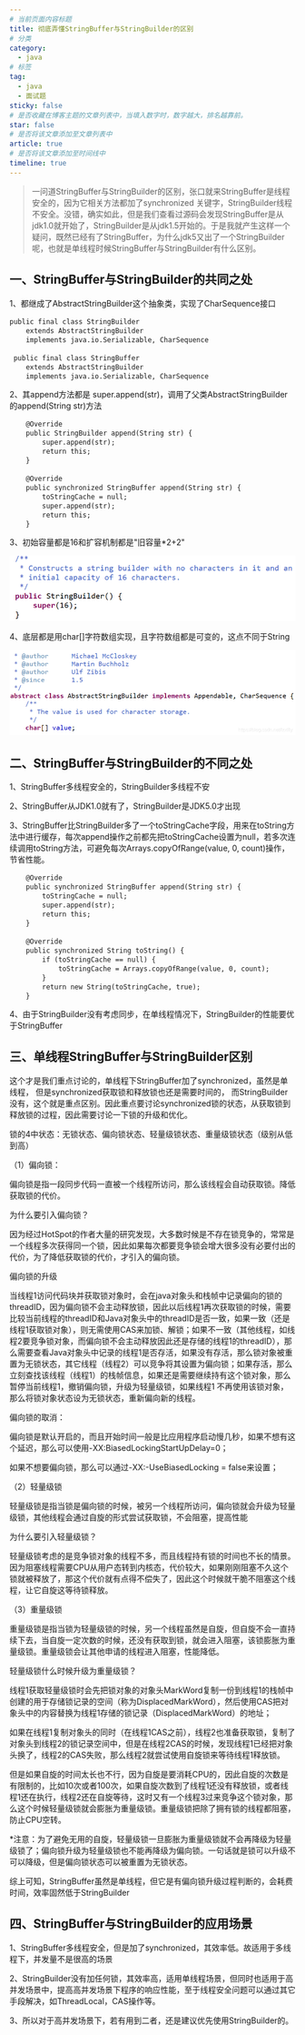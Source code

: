 ```yaml
---
# 当前页面内容标题
title: 彻底弄懂StringBuffer与StringBuilder的区别
# 分类
category:
  - java
# 标签
tag: 
  - java
  - 面试题
sticky: false
# 是否收藏在博客主题的文章列表中，当填入数字时，数字越大，排名越靠前。
star: false
# 是否将该文章添加至文章列表中
article: true
# 是否将该文章添加至时间线中
timeline: true
---
```



> 一问道StringBuffer与StringBuilder的区别，张口就来StringBuffer是线程安全的，因为它相关方法都加了synchronized 关键字，StringBuilder线程不安全。没错，确实如此，但是我们查看过源码会发现StringBuffer是从jdk1.0就开始了，StringBuilder是从jdk1.5开始的。于是我就产生这样一个疑问，既然已经有了StringBuffer，为什么jdk5又出了一个StringBuilder呢，也就是单线程时候StringBuffer与StringBuilder有什么区别。

## 一、StringBuffer与StringBuilder的共同之处

1、都继成了AbstractStringBuilder这个抽象类，实现了CharSequence接口

```
public final class StringBuilder
    extends AbstractStringBuilder
    implements java.io.Serializable, CharSequence

 public final class StringBuffer
    extends AbstractStringBuilder
    implements java.io.Serializable, CharSequence
```

2、其append方法都是 super.append(str)，调用了父类AbstractStringBuilder的append(String str)方法

```
    @Override
    public StringBuilder append(String str) {
        super.append(str);
        return this;
    }

    @Override
    public synchronized StringBuffer append(String str) {
        toStringCache = null;
        super.append(str);
        return this;
    }
```

3、初始容量都是16和扩容机制都是"旧容量*2+2"

![](./images/20190630223742819-20230412004114227.png)

4、底层都是用char[]字符数组实现，且字符数组都是可变的，这点不同于String

![](./images/watermark,type_ZmFuZ3poZW5naGVpdGk,shadow_10,text_aHR0cHM6Ly9ibG9nLmNzZG4ubmV0L2x6eGxmbHk=,size_16,color_FFFFFF,t_70.png)

## 二、StringBuffer与StringBuilder的不同之处

1、StringBuffer多线程安全的，StringBuilder多线程不安

2、StringBuffer从JDK1.0就有了，StringBuilder是JDK5.0才出现

3、StringBuffer比StringBuilder多了一个toStringCache字段，用来在toString方法中进行缓存，每次append操作之前都先把toStringCache设置为null，若多次连续调用toString方法，可避免每次Arrays.copyOfRange(value, 0, count)操作，节省性能。

```
    @Override
    public synchronized StringBuffer append(String str) {
        toStringCache = null;
        super.append(str);
        return this;
    }

    @Override
    public synchronized String toString() {
        if (toStringCache == null) {
            toStringCache = Arrays.copyOfRange(value, 0, count);
        }
        return new String(toStringCache, true);
    }
```

4、由于StringBuilder没有考虑同步，在单线程情况下，StringBuilder的性能要优于StringBuffer

## 三、单线程StringBuffer与StringBuilder区别

这个才是我们重点讨论的，单线程下StringBuffer加了synchronized，虽然是单线程， 但是synchronized获取锁和释放锁也还是需要时间的， 而StringBuilder没有，这个就是重点区别。因此重点要讨论synchronized锁的状态，从获取锁到释放锁的过程，因此需要讨论一下锁的升级和优化。

锁的4中状态：无锁状态、偏向锁状态、轻量级锁状态、重量级锁状态（级别从低到高）

（1）偏向锁：

偏向锁是指一段同步代码一直被一个线程所访问，那么该线程会自动获取锁。降低获取锁的代价。

为什么要引入偏向锁？

因为经过HotSpot的作者大量的研究发现，大多数时候是不存在锁竞争的，常常是一个线程多次获得同一个锁，因此如果每次都要竞争锁会增大很多没有必要付出的代价，为了降低获取锁的代价，才引入的偏向锁。

偏向锁的升级

当线程1访问代码块并获取锁对象时，会在java对象头和栈帧中记录偏向的锁的threadID，因为偏向锁不会主动释放锁，因此以后线程1再次获取锁的时候，需要比较当前线程的threadID和Java对象头中的threadID是否一致，如果一致（还是线程1获取锁对象），则无需使用CAS来加锁、解锁；如果不一致（其他线程，如线程2要竞争锁对象，而偏向锁不会主动释放因此还是存储的线程1的threadID），那么需要查看Java对象头中记录的线程1是否存活，如果没有存活，那么锁对象被重置为无锁状态，其它线程（线程2）可以竞争将其设置为偏向锁；如果存活，那么立刻查找该线程（线程1）的栈帧信息，如果还是需要继续持有这个锁对象，那么暂停当前线程1，撤销偏向锁，升级为轻量级锁，如果线程1 不再使用该锁对象，那么将锁对象状态设为无锁状态，重新偏向新的线程。

偏向锁的取消：

偏向锁是默认开启的，而且开始时间一般是比应用程序启动慢几秒，如果不想有这个延迟，那么可以使用-XX:BiasedLockingStartUpDelay=0；

如果不想要偏向锁，那么可以通过-XX:-UseBiasedLocking = false来设置；

（2）轻量级锁

轻量级锁是指当锁是偏向锁的时候，被另一个线程所访问，偏向锁就会升级为轻量级锁，其他线程会通过自旋的形式尝试获取锁，不会阻塞，提高性能

为什么要引入轻量级锁？

轻量级锁考虑的是竞争锁对象的线程不多，而且线程持有锁的时间也不长的情景。因为阻塞线程需要CPU从用户态转到内核态，代价较大，如果刚刚阻塞不久这个锁就被释放了，那这个代价就有点得不偿失了，因此这个时候就干脆不阻塞这个线程，让它自旋这等待锁释放。

（3）重量级锁

重量级锁是指当锁为轻量级锁的时候，另一个线程虽然是自旋，但自旋不会一直持续下去，当自旋一定次数的时候，还没有获取到锁，就会进入阻塞，该锁膨胀为重量级锁。重量级锁会让其他申请的线程进入阻塞，性能降低。

轻量级锁什么时候升级为重量级锁？

线程1获取轻量级锁时会先把锁对象的对象头MarkWord复制一份到线程1的栈帧中创建的用于存储锁记录的空间（称为DisplacedMarkWord），然后使用CAS把对象头中的内容替换为线程1存储的锁记录（DisplacedMarkWord）的地址；

如果在线程1复制对象头的同时（在线程1CAS之前），线程2也准备获取锁，复制了对象头到线程2的锁记录空间中，但是在线程2CAS的时候，发现线程1已经把对象头换了，线程2的CAS失败，那么线程2就尝试使用自旋锁来等待线程1释放锁。

但是如果自旋的时间太长也不行，因为自旋是要消耗CPU的，因此自旋的次数是有限制的，比如10次或者100次，如果自旋次数到了线程1还没有释放锁，或者线程1还在执行，线程2还在自旋等待，这时又有一个线程3过来竞争这个锁对象，那么这个时候轻量级锁就会膨胀为重量级锁。重量级锁把除了拥有锁的线程都阻塞，防止CPU空转。

*注意：为了避免无用的自旋，轻量级锁一旦膨胀为重量级锁就不会再降级为轻量级锁了；偏向锁升级为轻量级锁也不能再降级为偏向锁。一句话就是锁可以升级不可以降级，但是偏向锁状态可以被重置为无锁状态。

综上可知，StringBuffer虽然是单线程，但它是有偏向锁升级过程判断的，会耗费时间，效率固然低于StringBuilder

## 四、StringBuffer与StringBuilder的应用场景

1、StringBuffer多线程安全，但是加了synchronized，其效率低。故适用于多线程下，并发量不是很高的场景

2、StringBuilder没有加任何锁，其效率高，适用单线程场景，但同时也适用于高并发场景中，提高高并发场景下程序的响应性能，至于线程安全问题可以通过其它手段解决，如ThreadLocal，CAS操作等。

3、所以对于高并发场景下，若有用到二者，还是建议优先使用StringBuilder的。
